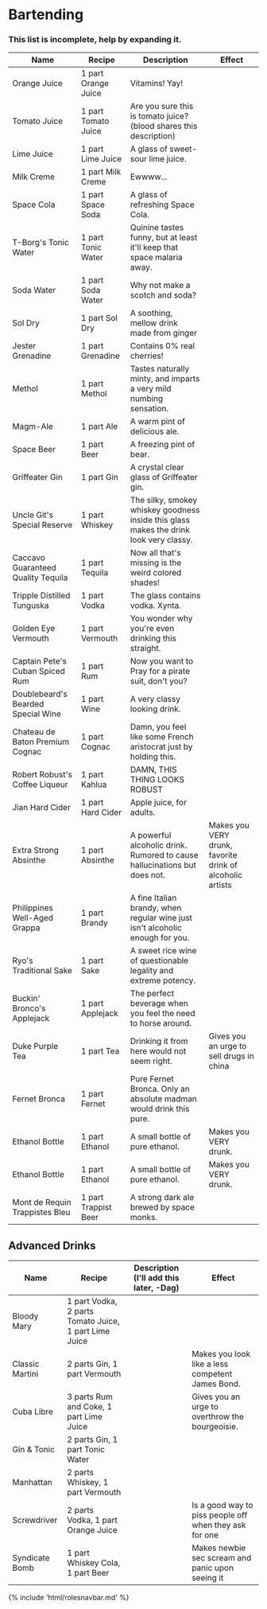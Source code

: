 # Bartending
### **This list is incomplete, help by expanding it.**

| Name                               | Recipe               | Description                                                  | Effect                                                    |
| ---------------------------------- | -------------------- | ------------------------------------------------------------ | --------------------------------------------------------- |
| Orange Juice                       | 1 part Orange Juice  | Vitamins! Yay!                                               |                                                           |
| Tomato Juice                       | 1 part Tomato Juice  | Are you sure this is tomato juice? (blood shares this description) |                                                           |
| Lime Juice                         | 1 part Lime Juice    | A glass of sweet-sour lime juice.                            |                                                           |
| Milk Creme                         | 1 part Milk Creme    | Ewwww...                                                     |                                                           |
| Space Cola                         | 1 part Space Soda    | A glass of refreshing Space Cola.                            |                                                           |
| T-Borg's Tonic Water               | 1 part Tonic Water   | Quinine tastes funny, but at least it'll keep that space malaria away. |                                                           |
| Soda Water                         | 1 part Soda Water    | Why not make a scotch and soda?                              |                                                           |
| Sol Dry                            | 1 part Sol Dry       | A soothing, mellow drink made from ginger                    |                                                           |
| Jester Grenadine                   | 1 part Grenadine     | Contains 0% real cherries!                                   |                                                           |
| Methol                             | 1 part Methol        | Tastes naturally minty, and imparts a very mild numbing sensation. |                                                           |
| Magm-Ale                           | 1 part Ale           | A warm pint of delicious ale.                                |                                                           |
| Space Beer                         | 1 part Beer          | A freezing pint of bear.                                     |                                                           |
| Griffeater Gin                     | 1 part Gin           | A crystal clear glass of Griffeater gin.                     |                                                           |
| Uncle Git's Special Reserve        | 1 part Whiskey       | The silky, smokey whiskey goodness inside this glass makes the drink look very classy. |                                                           |
| Caccavo Guaranteed Quality Tequila | 1 part Tequila       | Now all that's missing is the weird colored shades!          |                                                           |
| Tripple Distilled Tunguska         | 1 part Vodka         | The glass contains vodka. Xynta.                             |                                                           |
| Golden Eye Vermouth                | 1 part Vermouth      | You wonder why you're even drinking this straight.           |                                                           |
| Captain Pete's Cuban Spiced Rum    | 1 part Rum           | Now you want to Pray for a pirate suit, don't you?           |                                                           |
| Doublebeard's Bearded Special Wine | 1 part Wine          | A very classy looking drink.                                 |                                                           |
| Chateau de Baton Premium Cognac    | 1 part Cognac        | Damn, you feel like some French aristocrat just by holding this. |                                                           |
| Robert Robust's Coffee Liqueur     | 1 part Kahlua        | DAMN, THIS THING LOOKS ROBUST                                |                                                           |
| Jian Hard Cider                    | 1 part Hard Cider    | Apple juice, for adults.                                     |                                                           |
| Extra Strong Absinthe              | 1 part Absinthe      | A powerful alcoholic drink. Rumored to cause hallucinations but does not. | Makes you VERY drunk, favorite drink of alcoholic artists |
| Philippines Well-Aged Grappa       | 1 part Brandy        | A fine Italian brandy, when regular wine just isn't alcoholic enough for you. |                                                           |
| Ryo's Traditional Sake             | 1 part Sake          | A sweet rice wine of questionable legality and extreme potency. |                                                           |
| Buckin' Bronco's Applejack         | 1 part Applejack     | The perfect beverage when you feel the need to horse around. |                                                           |
| Duke Purple Tea                    | 1 part Tea           | Drinking it from here would not seem right.                  | Gives you an urge to sell drugs in china                  |
| Fernet Bronca                      | 1 part Fernet        | Pure Fernet Bronca. Only an absolute madman would drink this pure. |                                                           |
| Ethanol Bottle                     | 1 part Ethanol       | A small bottle of pure ethanol.                              | Makes you VERY drunk.                                     |
| Ethanol Bottle                     | 1 part Ethanol       | A small bottle of pure ethanol.                              | Makes you VERY drunk.                                     |
| Mont de Requin Trappistes Bleu     | 1 part Trappist Beer | A strong dark ale brewed by space monks.                     |                                                           |



##  Advanced Drinks 

| Name            | Recipe                                                | Description (I'll add this later, -Dag) | Effect                                                 |
| --------------- | ----------------------------------------------------- | --------------------------------------- | ------------------------------------------------------ |
| Bloody Mary     | 1 part Vodka, 2 parts Tomato Juice, 1 part Lime Juice |                                         |                                                        |
| Classic Martini | 2 parts Gin, 1 part Vermouth                          |                                         | Makes you look like a less competent James Bond.       |
| Cuba Libre      | 3 parts Rum and Coke, 1 part Lime Juice               |                                         | Gives you an urge to overthrow the bourgeoisie.        |
| Gin & Tonic     | 2 parts Gin, 1 part Tonic Water                       |                                         |                                                        |
| Manhattan       | 2 parts Whiskey, 1 part Vermouth                      |                                         |                                                        |
| Screwdriver     | 2 parts Vodka, 1 part Orange Juice                    |                                         | Is a good way to piss people off when they ask for one |
| Syndicate Bomb  | 1 part Whiskey Cola, 1 part Beer                      |                                         | Makes newbie sec scream and panic upon seeing it       |



{% include 'html/rolesnavbar.md' %}